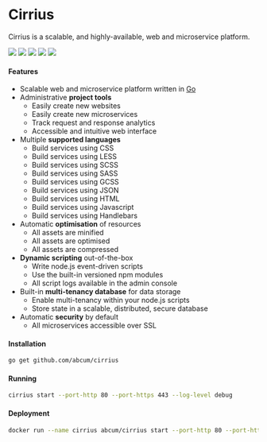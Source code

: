 # Cirrius

Cirrius is a scalable, and highly-available, web and microservice platform.

[![](https://img.shields.io/circleci/token/abf9e47762afcbbd936490819683ad44594f67b5/project/abcum/cirrius/master.svg?style=flat-square)](https://circleci.com/gh/abcum/cirrius) [![](https://img.shields.io/badge/status-alpha-ff00bb.svg?style=flat-square)](https://github.com/abcum/cirrius) [![](https://img.shields.io/badge/godoc-reference-blue.svg?style=flat-square)](https://godoc.org/github.com/abcum/cirrius) [![](https://goreportcard.com/badge/github.com/abcum/cirrius?style=flat-square)](https://goreportcard.com/report/github.com/abcum/cirrius) [![](https://img.shields.io/badge/license-Apache_License_2.0-00bfff.svg?style=flat-square)](https://github.com/abcum/cirrius) 

#### Features

- Scalable web and microservice platform written in [Go](http://golang.org)
- Administrative **project tools**
	- Easily create new websites
	- Easily create new microservices
	- Track request and response analytics
	- Accessible and intuitive web interface
- Multiple **supported languages**
	- Build services using CSS
	- Build services using LESS
	- Build services using SCSS
	- Build services using SASS
	- Build services using GCSS
	- Build services using JSON
	- Build services using HTML
	- Build services using Javascript
	- Build services using Handlebars
- Automatic **optimisation** of resources
	- All assets are minified
	- All assets are optimised
	- All assets are compressed
- **Dynamic scripting** out-of-the-box
	- Write node.js event-driven scripts
	- Use the built-in versioned npm modules
	- All script logs available in the admin console
- Built-in **multi-tenancy database** for data storage
	- Enable multi-tenancy within your node.js scripts
	- Store state in a scalable, distributed, secure database
- Automatic **security** by default
	- All microservices accessible over SSL

#### Installation

```bash
go get github.com/abcum/cirrius
```

#### Running

```bash
cirrius start --port-http 80 --port-https 443 --log-level debug
```

#### Deployment

```bash
docker run --name cirrius abcum/cirrius start --port-http 80 --port-https 443 --log-level debug
```